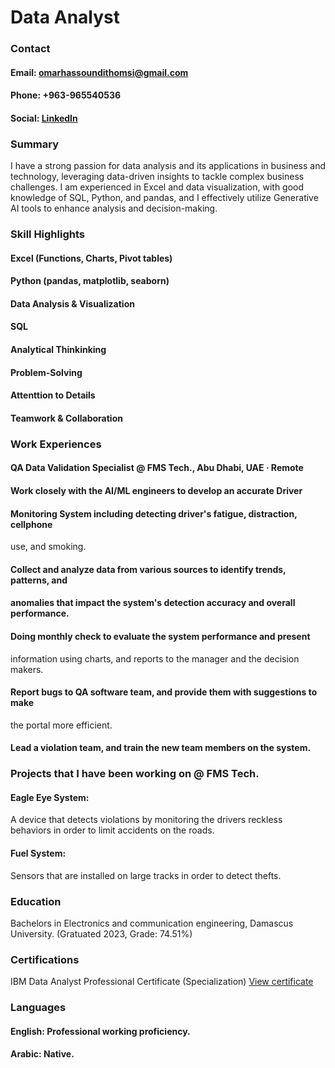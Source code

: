 # Data Analyst

### Contact
#### Email: omarhassoundithomsi@gmail.com
#### Phone: +963-965540536
#### Social: [LinkedIn](https://www.linkedin.com/in/omar-hassoun-dit-homsi-09bb22207/)

### Summary
I have a strong passion for data analysis and its applications in business and technology, 
leveraging data-driven insights to tackle complex business challenges. I am experienced 
in Excel and data visualization, with good knowledge of SQL, Python, and pandas, and I 
effectively utilize Generative AI tools to enhance analysis and decision-making. 

### Skill Highlights
#### Excel (Functions, Charts, Pivot tables)
#### Python (pandas, matplotlib, seaborn)
#### Data Analysis & Visualization
#### SQL
#### Analytical Thinkinking
#### Problem-Solving
#### Attenttion to Details
#### Teamwork & Collaboration 

### Work Experiences 
#### QA Data Validation Specialist @ FMS Tech., Abu Dhabi, UAE · Remote
#### Work closely with the AI/ML engineers to develop an accurate Driver 
#### Monitoring System including detecting driver's fatigue, distraction, cellphone 
use, and smoking.
#### Collect and analyze data from various sources to identify trends, patterns, and 
#### anomalies that impact the system's detection accuracy and overall performance.
#### Doing monthly check to evaluate the system performance and present 
information using charts, and reports to the manager and the decision makers.
#### Report bugs to QA software team, and provide them with suggestions to make 
the portal more efficient.
#### Lead a violation team, and train the new team members on the system.

### Projects that I have been working on @ FMS Tech.

#### Eagle Eye System:
A device that detects violations by monitoring the drivers reckless behaviors in order to limit accidents on the roads.

#### Fuel System:
Sensors that are installed on large tracks in order to detect thefts.

### Education
Bachelors in Electronics and communication engineering, Damascus University. 
(Gratuated 2023, Grade: 74.51%)

### Certifications 
IBM Data Analyst Professional Certificate (Specialization) 
[View certificate](https://www.coursera.org/account/accomplishments/specialization/4FO4PPVC6AR0)

### Languages
#### English: Professional working proficiency.
#### Arabic: Native. 
